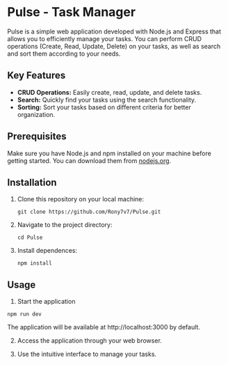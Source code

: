 # Pulse - Task Manager

Pulse is a simple web application developed with Node.js and Express that allows you to efficiently manage your tasks. You can perform CRUD operations (Create, Read, Update, Delete) on your tasks, as well as search and sort them according to your needs.

## Key Features

- **CRUD Operations:** Easily create, read, update, and delete tasks.
- **Search:** Quickly find your tasks using the search functionality.
- **Sorting:** Sort your tasks based on different criteria for better organization.

## Prerequisites

Make sure you have Node.js and npm installed on your machine before getting started. You can download them from [nodejs.org](https://nodejs.org/).

## Installation

1. Clone this repository on your local machine:

   ```
   git clone https://github.com/Rony7v7/Pulse.git
   ```

2. Navigate to the project directory:

   ```
   cd Pulse
   ```

3. Install dependences:

   ```
   npm install
   ```

## Usage

1. Start the application
   
  ```
  npm run dev
  ```

The application will be available at http://localhost:3000 by default.

2. Access the application through your web browser.
   
4. Use the intuitive interface to manage your tasks.

